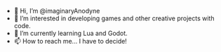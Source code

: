 - 👋 Hi, I’m @imaginaryAnodyne
- 👀 I’m interested in developing games and other creative projects with code.
- 🌱 I’m currently learning Lua and Godot.
- 📫 How to reach me... I have to decide!

<!---
imaginaryAnodyne/imaginaryAnodyne is a ✨ special ✨ repository because its `README.md` (this file) appears on your GitHub profile.
You can click the Preview link to take a look at your changes.
--->
